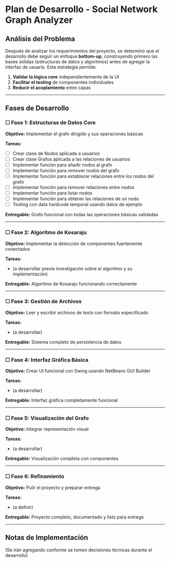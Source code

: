 # Plan de Desarrollo - Social Network Graph Analyzer

## Análisis del Problema

Después de analizar los requerimientos del proyecto, se determinó que el desarrollo debe seguir un enfoque **bottom-up**, construyendo primero las bases sólidas (estructuras de datos y algoritmos) antes de agregar la interfaz de usuario. Esta estrategia permite:

1. **Validar la lógica core** independientemente de la UI
2. **Facilitar el testing** de componentes individuales
3. **Reducir el acoplamiento** entre capas

---

## Fases de Desarrollo

### ☐ Fase 1: Estructuras de Datos Core
**Objetivo:** Implementar el grafo dirigido y sus operaciones básicas

**Tareas:**
- [ ] Crear clase de Nodos aplicada a usuarios
- [ ] Crear clase Grafos aplicada a las relaciones de usuarios
- [ ] Implementar función para añadir nodos al grafo
- [ ] Implementar función para remover nodos del grafo
- [ ] Implementar función para establecer relaciones entre los nodos del grafo
- [ ] Implementar función para remover relaciones entre nodos
- [ ] Implementar función para listar nodos
- [ ] Implementar función para obtener las relaciones de un nodo
- [ ] Testing con data hardcode temporal usando datos de ejemplo

**Entregable:** Grafo funcional con todas las operaciones básicas validadas

---

### ☐ Fase 2: Algoritmo de Kosaraju
**Objetivo:** Implementar la detección de componentes fuertemente conectados

**Tareas:**
- (a desarrollar previa investigación sobre el algoritmo y su implementación)

**Entregable:** Algoritmo de Kosaraju funcionando correctamente

---

### ☐ Fase 3: Gestión de Archivos
**Objetivo:** Leer y escribir archivos de texto con formato especificado

**Tareas:**
- (a desarrollar)

**Entregable:** Sistema completo de persistencia de datos

---

### ☐ Fase 4: Interfaz Gráfica Básica
**Objetivo:** Crear UI funcional con Swing usando NetBeans GUI Builder

**Tareas:**
- (a desarrollar)

**Entregable:** Interfaz gráfica completamente funcional

---

### ☐ Fase 5: Visualización del Grafo
**Objetivo:** Integrar representación visual

**Tareas:**
- (a desarrollar)

**Entregable:** Visualización completa con componentes

---

### ☐ Fase 6: Refinamiento
**Objetivo:** Pulir el proyecto y preparar entrega

**Tareas:**
- (a definir)

**Entregable:** Proyecto completo, documentado y listo para entrega

---

## Notas de Implementación

(Se irán agregando conforme se tomen decisiones técnicas durante el desarrollo)
